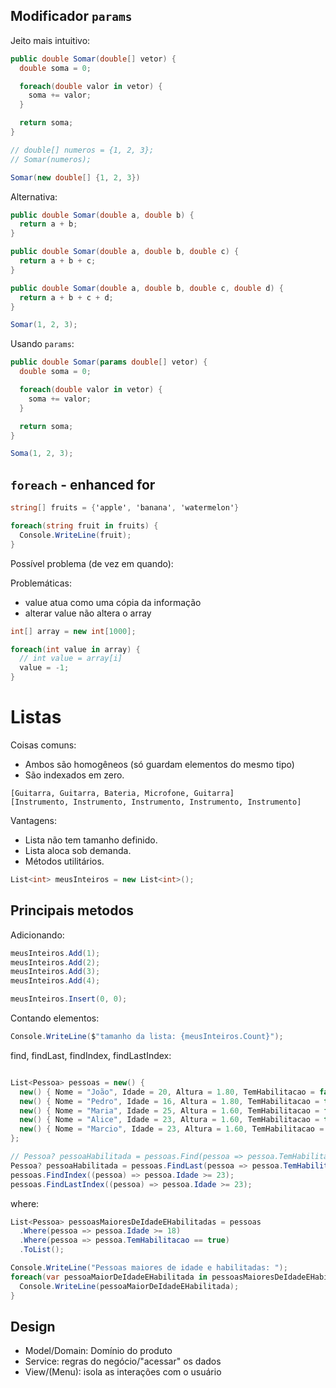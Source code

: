 ## Modificador `params`

Jeito mais intuitivo:

```cs
public double Somar(double[] vetor) {
  double soma = 0;

  foreach(double valor in vetor) {
    soma += valor;
  }

  return soma;
}

// double[] numeros = {1, 2, 3};
// Somar(numeros);

Somar(new double[] {1, 2, 3})
```

Alternativa:

```cs
public double Somar(double a, double b) {
  return a + b;
}

public double Somar(double a, double b, double c) {
  return a + b + c;
}

public double Somar(double a, double b, double c, double d) {
  return a + b + c + d;
}

Somar(1, 2, 3);
```

Usando `params`:

```cs
public double Somar(params double[] vetor) {
  double soma = 0;

  foreach(double valor in vetor) {
    soma += valor;
  }

  return soma;
}

Soma(1, 2, 3);
```

## `foreach` - enhanced for

```cs
string[] fruits = {'apple', 'banana', 'watermelon'}

foreach(string fruit in fruits) {
  Console.WriteLine(fruit);
}
```

Possível problema (de vez em quando):

Problemáticas:

- value atua como uma cópia da informação
- alterar value não altera o array

```cs
int[] array = new int[1000];

foreach(int value in array) {
  // int value = array[i]
  value = -1;
}
```

# Listas

Coisas comuns:

- Ambos são homogêneos (só guardam elementos do mesmo tipo)
- São indexados em zero.

```
[Guitarra, Guitarra, Bateria, Microfone, Guitarra]
[Instrumento, Instrumento, Instrumento, Instrumento, Instrumento]
```

Vantagens:

- Lista não tem tamanho definido.
- Lista aloca sob demanda.
- Métodos utilitários.

```cs
List<int> meusInteiros = new List<int>();
```

## Principais metodos

Adicionando:

```cs
meusInteiros.Add(1);
meusInteiros.Add(2);
meusInteiros.Add(3);
meusInteiros.Add(4);

meusInteiros.Insert(0, 0);
```

Contando elementos:

```cs
Console.WriteLine($"tamanho da lista: {meusInteiros.Count}");
```

find, findLast, findIndex, findLastIndex:

```cs

List<Pessoa> pessoas = new() {
  new() { Nome = "João", Idade = 20, Altura = 1.80, TemHabilitacao = false },
  new() { Nome = "Pedro", Idade = 16, Altura = 1.80, TemHabilitacao = true },
  new() { Nome = "Maria", Idade = 25, Altura = 1.60, TemHabilitacao = false },
  new() { Nome = "Alice", Idade = 23, Altura = 1.60, TemHabilitacao = true },
  new() { Nome = "Marcio", Idade = 23, Altura = 1.60, TemHabilitacao = true },
};

// Pessoa? pessoaHabilitada = pessoas.Find(pessoa => pessoa.TemHabilitacao == true);
Pessoa? pessoaHabilitada = pessoas.FindLast(pessoa => pessoa.TemHabilitacao == true);
pessoas.FindIndex((pessoa) => pessoa.Idade >= 23);
pessoas.FindLastIndex((pessoa) => pessoa.Idade >= 23);
```

where:

```cs
List<Pessoa> pessoasMaioresDeIdadeEHabilitadas = pessoas
  .Where(pessoa => pessoa.Idade >= 18)
  .Where(pessoa => pessoa.TemHabilitacao == true)
  .ToList();

Console.WriteLine("Pessoas maiores de idade e habilitadas: ");
foreach(var pessoaMaiorDeIdadeEHabilitada in pessoasMaioresDeIdadeEHabilitadas){
  Console.WriteLine(pessoaMaiorDeIdadeEHabilitada);
}
```

## Design

- Model/Domain: Domínio do produto
- Service: regras do negócio/"acessar" os dados
- View/(Menu): isola as interações com o usuário

